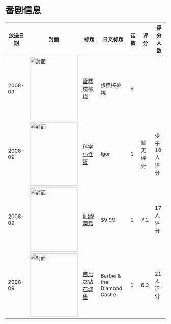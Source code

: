 # 番剧信息

|放送日期|封面|标题|日文标题|话数|评分|评分人数|
|---|---|---|---|---|---|---|
|2008-09|<img src="//lain.bgm.tv/pic/cover/c/45/54/236138_yk3LV.jpg" alt="封面" style="width:150px;height:200px;object-fit:cover;">|[蛋糕核桃烧](https://bangumi.tv/subject/236138)|蛋糕核桃燒|6|||
|2008-09|<img src="//lain.bgm.tv/pic/cover/c/74/b8/130958_VOLaL.jpg" alt="封面" style="width:150px;height:200px;object-fit:cover;">|[科学小怪蛋](https://bangumi.tv/subject/130958)|Igor|1|暂无评分|少于10人评分|
|2008-09|<img src="//lain.bgm.tv/pic/cover/c/2b/7d/111876_55Lzv.jpg" alt="封面" style="width:150px;height:200px;object-fit:cover;">|[9.99澳元](https://bangumi.tv/subject/111876)|$9.99|1|7.2|17人评分|
|2008-09|<img src="//lain.bgm.tv/pic/cover/c/66/b7/116159_000kz.jpg" alt="封面" style="width:150px;height:200px;object-fit:cover;">|[芭比之钻石城堡](https://bangumi.tv/subject/116159)|Barbie & the Diamond Castle|1|6.3|21人评分|
